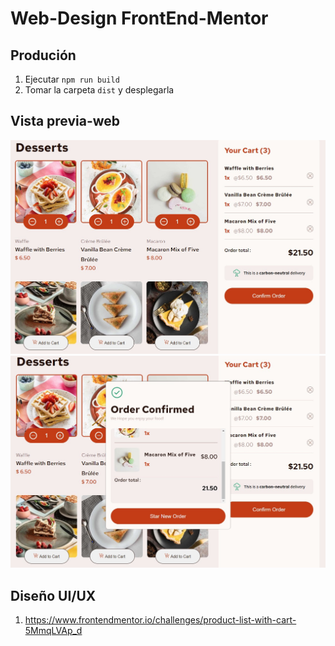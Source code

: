 # Web-Design FrontEnd-Mentor

## Produción
1. Ejecutar ```npm run build```
2. Tomar la carpeta ```dist``` y desplegarla


## Vista previa-web
![Imagen de fondo](assets-md/cart.jpg)
![Imagen de fondo](assets-md/order-confirmed.jpg)


## Diseño UI/UX 
1. https://www.frontendmentor.io/challenges/product-list-with-cart-5MmqLVAp_d

